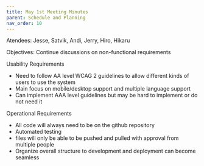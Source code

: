 ```yaml
---
title: May 1st Meeting Minutes
parent: Schedule and Planning
nav_order: 10
---
```


Atendees: Jesse, Satvik, Andi, Jerry, Hiro, Hikaru

Objectives: Continue discussions on non-functional requirements 

Usability Requirements
- Need to follow AA level WCAG 2 guidelines to allow different kinds of users to use the system
- Main focus on mobile/desktop support and multiple language support
- Can implement AAA level guidelines but may be hard to implement or do not need it

Operational Requirements
- All code will always need to be on the github repository
- Automated testing
- files will only be able to be pushed and pulled with approval from multiple people
- Organize overall structure to development and deployment can become seamless
